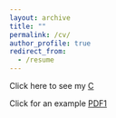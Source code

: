 ```yaml
---
layout: archive
title: ""
permalink: /cv/
author_profile: true
redirect_from:
  - /resume
---
```


Click here to see my [C](files/CV__Gonzalo_Contreras.pdf)

Click for an example [PDF1](files/paper1.pdf) 

